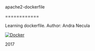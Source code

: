 apache2-dockerfile

============


Learning dockerfile. Author: Andra Necula

[![Docker]( https://dockerbuildbadges.quelltext.eu/status.svg?organization=anecula&repository=apache2-dockerfile)](https://hub.docker.com/r/anecula/apache2-dockerfile/builds)

2017

